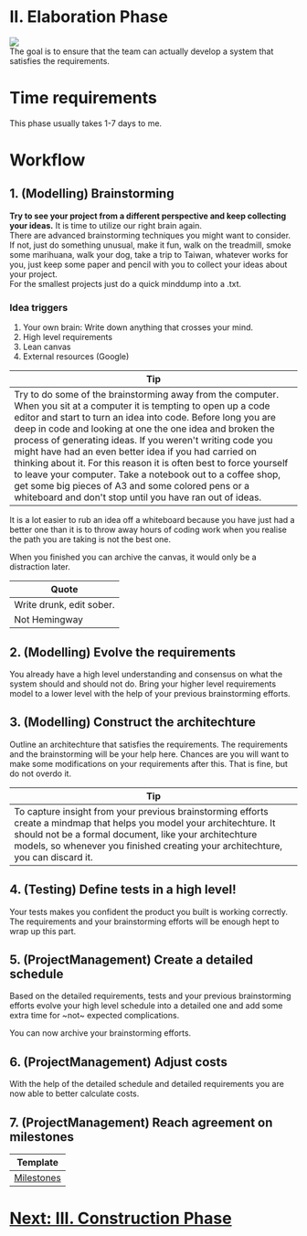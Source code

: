 # II. Elaboration Phase

![](https://github.com/nopara73/ForeverAloneProgramming/blob/master/Resources/Elaboration2.jpg)  
The goal is to ensure that the team can actually develop a system that satisfies the requirements.

# Time requirements  
This phase usually takes 1-7 days to me.  

# Workflow

## 1. (Modelling) Brainstorming

**Try to see your project from a different perspective and keep collecting your ideas.** It is time to utilize our right brain again.  
There are advanced brainstorming techniques you might want to consider. If not, just do something unusual, make it fun, walk on the treadmill, smoke some marihuana, walk your dog, take a trip to Taiwan, whatever works for you, just keep some paper and pencil with you to collect your ideas about your project.  
For the smallest projects just do a quick minddump into a .txt.  

### Idea triggers

1. Your own brain: Write down anything that crosses your mind.
2. High level requirements
3. Lean canvas
4. External resources (Google)

|Tip|
|---|
|Try to do some of the brainstorming away from the computer. When you sit at a computer it is tempting to open up a code editor and start to turn an idea into code. Before long you are deep in code and looking at one the one idea and broken the process of generating ideas. If you weren't writing code you might have had an even better idea if you had carried on thinking about it. For this reason it is often best to force yourself to leave your computer. Take a notebook out to a coffee shop, get some big pieces of A3 and some colored pens or a whiteboard and don't stop until you have ran out of ideas. |

It is a lot easier to rub an idea off a whiteboard because you have just had a better one than it is to throw away hours of coding work when you realise the path you are taking is not the best one.

When you finished you can archive the canvas, it would only be a distraction later.

|Quote|
|---|
|Write drunk, edit sober.|
|Not Hemingway|

## 2. (Modelling) Evolve the requirements  
You already have a high level understanding and consensus on what the system should and should not do. Bring your higher level requirements model to a lower level with the help of your previous brainstorming efforts.  

## 3. (Modelling) Construct the architechture  
Outline an architechture that satisfies the requirements. The requirements and the brainstorming will be your help here. Chances are you will want to make some modifications on your requirements after this. That is fine, but do not overdo it.

|Tip|
|---|
|To capture insight from your previous brainstorming efforts create a mindmap that helps you model your architechture. It should not be a formal document, like your architechture models, so whenever you finished creating your architechture, you can discard it.|

## 4. (Testing) Define tests in a high level!  

Your tests makes you confident the product you built is working correctly.  
The requirements and your brainstorming efforts will be enough hept to wrap up this part.

## 5. (ProjectManagement) Create a detailed schedule
Based on the detailed requirements, tests and your previous brainstorming efforts evolve your high level schedule into a detailed one and add some extra time for ~not~ expected complications.  

You can now archive your brainstorming efforts.

## 6. (ProjectManagement) Adjust costs  
With the help of the detailed schedule and detailed requirements you are now able to better calculate costs.  

## 7. (ProjectManagement) Reach agreement on milestones
|Template|
|---|
|[Milestones](https://docs.google.com/spreadsheets/d/1Du0ZyJNEk_0sKSfAKMe3H6vMxC6S8520Nag32If0BRY/edit?usp=sharing)|

# [Next: III. Construction Phase](https://github.com/nopara73/ForeverAloneProgramming/blob/master/Construction.md)
